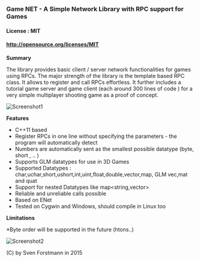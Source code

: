 ### Game NET - A Simple Network Library with RPC support for Games

#### License : MIT
#### http://opensource.org/licenses/MIT

**Summary** 

The library provides basic client / server network functionalities for games using RPCs. The major strength of the library is the template based RPC class. It allows to register and call RPCs effortless. It further includes a tutorial game server and game client (each around 300  lines of code ) for a very simple multiplayer shooting game as a proof of concept.

![Screenshot1](https://github.com/sp4cerat/Game-NET/blob/master/screenshots/game.png?raw=true)

**Features**

* C++11 based
* Register RPCs in one line without specifying the parameters - the program will automatically detect
* Numbers are automatically sent as the smallest possible datatype (byte, short , .. )
* Supports GLM datatypes for use in 3D Games
* Supported Datatypes : char,uchar,short,ushort,int,uint,float,double,vector,map, GLM vec,mat and quat
* Support for nested Datatypes like map<string,vector>
* Reliable and unreliable calls possible
* Based on ENet
* Tested on Cygwin and Windows, should compile in Linux too

**Limitations**

*Byte order will be supported in the future (htons..)

![Screenshot2](https://github.com/sp4cerat/Game-NET/blob/master/screenshots/lobby.png?raw=true)

(C) by Sven Forstmann in 2015
